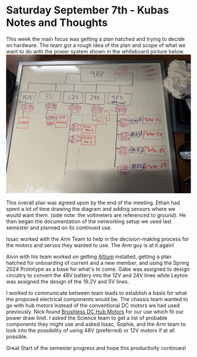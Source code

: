 # Saturday September 7th - Kubas Notes and Thoughts

This week the main focus was getting a plan hatched and trying to decide on hardware. The team got a rough idea of the plan and scope of what we want to do with the power system shown in the whiteboard picture below.![image1](./whiteboard.jpg)

This overall plan was agreed upon by the end of the meeting. Ethan had spent a lot of time drawing the diagram and adding sensors where we would want them. (side note: the voltmeters are referenced to ground). He then began the documentation of the networking setup we used last semester and planned on its continued use. 

Issac worked with the Arm Team to help in the decision-making process for the motors and servos they wanted to use. The Arm guy is at it again!

Alvin with his team worked on getting [Altium](https://www.altium.com/) installed, getting a plan hatched for onboarding of current and a new member, and using the Spring 2024 Prototype as a base for what's to come. Gabe was assigned to design circuitry to convert the 48V battery into the 12V and 24V lines while Leyton was assigned the design of the 19.2V and 5V lines.

I worked to communicate between team leads to establish a basis for what the proposed electrical components would be. The chassis team wanted to go with hub motors instead of the conventional DC motors we had used previously. Nick found [Brushless DC Hub Motors](https://odriverobotics.com/shop/botwheels) for our use which fit our power draw limit. I asked the Science team to get a list of probable components they might use and asked Issac, Sophie, and the Arm team to look into the possibility of using 48V (preferred) or 12V motors if at all possible. 

Great Start of the semester progress and hope this productivity continues!
